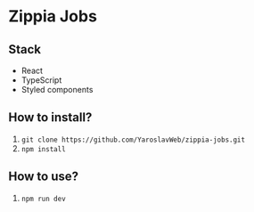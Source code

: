 # Zippia Jobs

## Stack

- React
- TypeScript
- Styled components

## How to install?

1. `git clone https://github.com/YaroslavWeb/zippia-jobs.git`
2. `npm install`

## How to use?

1. `npm run dev`
